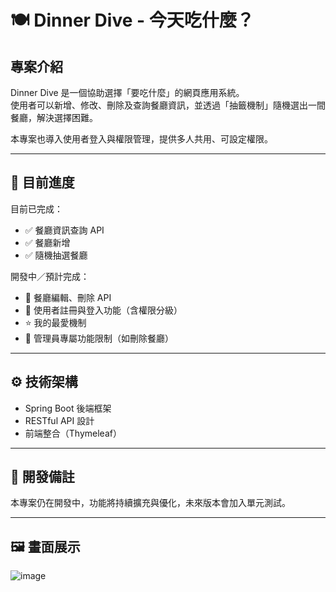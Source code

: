 # 🍽️ Dinner Dive - 今天吃什麼？

## 專案介紹  
Dinner Dive 是一個協助選擇「要吃什麼」的網頁應用系統。  
使用者可以新增、修改、刪除及查詢餐廳資訊，並透過「抽籤機制」隨機選出一間餐廳，解決選擇困難。

本專案也導入使用者登入與權限管理，提供多人共用、可設定權限。

---

## 🔧 目前進度

目前已完成：
- ✅ 餐廳資訊查詢 API
- ✅ 餐廳新增
- ✅ 隨機抽選餐廳

開發中／預計完成：
- 🔄 餐廳編輯、刪除 API  
- 🧾 使用者註冊與登入功能（含權限分級）
- ⭐ 我的最愛機制
- 🔐 管理員專屬功能限制（如刪除餐廳）

---

## ⚙️ 技術架構

- Spring Boot 後端框架  
- RESTful API 設計  
- 前端整合（Thymeleaf）

---

## 📌 開發備註

本專案仍在開發中，功能將持續擴充與優化，未來版本會加入單元測試。

---

## 🖼️ 畫面展示
![image](https://github.com/user-attachments/assets/e824b0a9-c855-4db4-80d1-3e2414c43b20)

